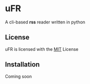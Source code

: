 # uFR 

A cli-based **rss** reader written in python



## License

uFR is licensed with the [MIT](https://choosealicense.com/licenses/mit/) License


## Installation

Coming soon